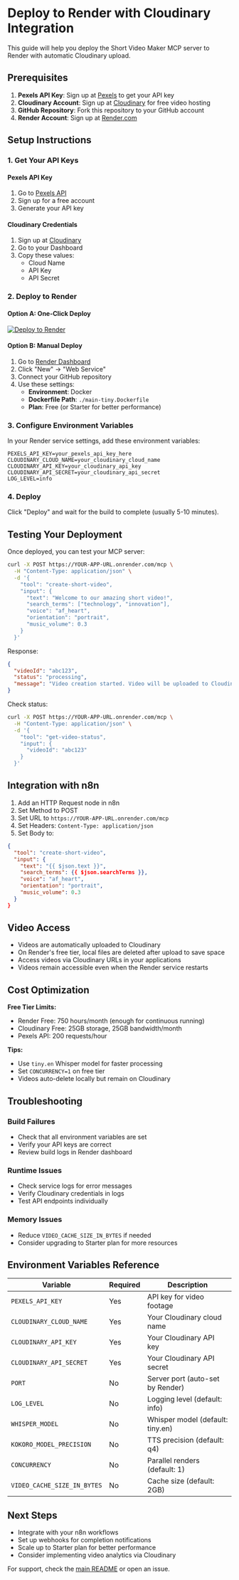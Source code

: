 # Deploy to Render with Cloudinary Integration

This guide will help you deploy the Short Video Maker MCP server to Render with automatic Cloudinary upload.

## Prerequisites

1. **Pexels API Key**: Sign up at [Pexels](https://www.pexels.com/api/) to get your API key
2. **Cloudinary Account**: Sign up at [Cloudinary](https://cloudinary.com/) for free video hosting
3. **GitHub Repository**: Fork this repository to your GitHub account
4. **Render Account**: Sign up at [Render.com](https://render.com)

## Setup Instructions

### 1. Get Your API Keys

#### Pexels API Key
1. Go to [Pexels API](https://www.pexels.com/api/)
2. Sign up for a free account
3. Generate your API key

#### Cloudinary Credentials
1. Sign up at [Cloudinary](https://cloudinary.com/)
2. Go to your Dashboard
3. Copy these values:
   - Cloud Name
   - API Key
   - API Secret

### 2. Deploy to Render

#### Option A: One-Click Deploy
[![Deploy to Render](https://render.com/images/deploy-to-render-button.svg)](https://render.com/deploy?repo=https://github.com/YOUR_USERNAME/short-video-maker)

#### Option B: Manual Deploy
1. Go to [Render Dashboard](https://dashboard.render.com)
2. Click "New" → "Web Service"
3. Connect your GitHub repository
4. Use these settings:
   - **Environment**: Docker
   - **Dockerfile Path**: `./main-tiny.Dockerfile`
   - **Plan**: Free (or Starter for better performance)

### 3. Configure Environment Variables

In your Render service settings, add these environment variables:

```
PEXELS_API_KEY=your_pexels_api_key_here
CLOUDINARY_CLOUD_NAME=your_cloudinary_cloud_name
CLOUDINARY_API_KEY=your_cloudinary_api_key
CLOUDINARY_API_SECRET=your_cloudinary_api_secret
LOG_LEVEL=info
```

### 4. Deploy

Click "Deploy" and wait for the build to complete (usually 5-10 minutes).

## Testing Your Deployment

Once deployed, you can test your MCP server:

```bash
curl -X POST https://YOUR-APP-URL.onrender.com/mcp \
  -H "Content-Type: application/json" \
  -d '{
    "tool": "create-short-video",
    "input": {
      "text": "Welcome to our amazing short video!",
      "search_terms": ["technology", "innovation"],
      "voice": "af_heart",
      "orientation": "portrait",
      "music_volume": 0.3
    }
  }'
```

Response:
```json
{
  "videoId": "abc123",
  "status": "processing",
  "message": "Video creation started. Video will be uploaded to Cloudinary when ready."
}
```

Check status:
```bash
curl -X POST https://YOUR-APP-URL.onrender.com/mcp \
  -H "Content-Type: application/json" \
  -d '{
    "tool": "get-video-status",
    "input": {
      "videoId": "abc123"
    }
  }'
```

## Integration with n8n

1. Add an HTTP Request node in n8n
2. Set Method to POST
3. Set URL to `https://YOUR-APP-URL.onrender.com/mcp`
4. Set Headers: `Content-Type: application/json`
5. Set Body to:
```json
{
  "tool": "create-short-video",
  "input": {
    "text": "{{ $json.text }}",
    "search_terms": {{ $json.searchTerms }},
    "voice": "af_heart",
    "orientation": "portrait",
    "music_volume": 0.3
  }
}
```

## Video Access

- Videos are automatically uploaded to Cloudinary
- On Render's free tier, local files are deleted after upload to save space
- Access videos via Cloudinary URLs in your applications
- Videos remain accessible even when the Render service restarts

## Cost Optimization

**Free Tier Limits:**
- Render Free: 750 hours/month (enough for continuous running)
- Cloudinary Free: 25GB storage, 25GB bandwidth/month
- Pexels API: 200 requests/hour

**Tips:**
- Use `tiny.en` Whisper model for faster processing
- Set `CONCURRENCY=1` on free tier
- Videos auto-delete locally but remain on Cloudinary

## Troubleshooting

### Build Failures
- Check that all environment variables are set
- Verify your API keys are correct
- Review build logs in Render dashboard

### Runtime Issues
- Check service logs for error messages
- Verify Cloudinary credentials in logs
- Test API endpoints individually

### Memory Issues
- Reduce `VIDEO_CACHE_SIZE_IN_BYTES` if needed
- Consider upgrading to Starter plan for more resources

## Environment Variables Reference

| Variable | Required | Description |
|----------|----------|-------------|
| `PEXELS_API_KEY` | Yes | API key for video footage |
| `CLOUDINARY_CLOUD_NAME` | Yes | Your Cloudinary cloud name |
| `CLOUDINARY_API_KEY` | Yes | Your Cloudinary API key |
| `CLOUDINARY_API_SECRET` | Yes | Your Cloudinary API secret |
| `PORT` | No | Server port (auto-set by Render) |
| `LOG_LEVEL` | No | Logging level (default: info) |
| `WHISPER_MODEL` | No | Whisper model (default: tiny.en) |
| `KOKORO_MODEL_PRECISION` | No | TTS precision (default: q4) |
| `CONCURRENCY` | No | Parallel renders (default: 1) |
| `VIDEO_CACHE_SIZE_IN_BYTES` | No | Cache size (default: 2GB) |

## Next Steps

- Integrate with your n8n workflows
- Set up webhooks for completion notifications
- Scale up to Starter plan for better performance
- Consider implementing video analytics via Cloudinary

For support, check the [main README](./README.md) or open an issue.
